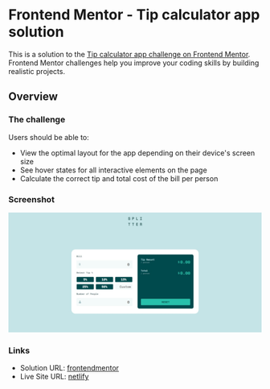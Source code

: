 # Frontend Mentor - Tip calculator app solution

This is a solution to the [Tip calculator app challenge on Frontend Mentor](https://www.frontendmentor.io/challenges/tip-calculator-app-ugJNGbJUX). Frontend Mentor challenges help you improve your coding skills by building realistic projects.

## Overview

### The challenge

Users should be able to:

- View the optimal layout for the app depending on their device's screen size
- See hover states for all interactive elements on the page
- Calculate the correct tip and total cost of the bill per person

### Screenshot

![](./screenshot.jpeg)

### Links

- Solution URL: [frontendmentor](https://www.frontendmentor.io/solutions/top-calculator-app-Lsg5_J3Qw6)
- Live Site URL: [netlify](https://courageous-kelpie-b095c4.netlify.app)
